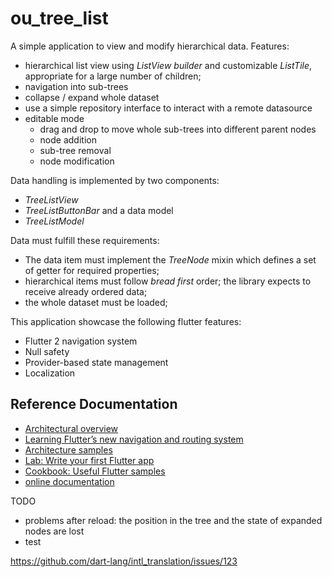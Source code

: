 # ou_tree_list

A simple application to view and modify hierarchical data.
Features:
* hierarchical list view using *ListView builder* and customizable *ListTile*, appropriate for a large number of children;
* navigation into sub-trees
* collapse / expand whole dataset
* use a simple repository interface to interact with a remote datasource
* editable mode
  * drag and drop to move whole sub-trees into different parent nodes
  * node addition
  * sub-tree removal
  * node modification

Data handling is implemented by two components:
* *TreeListView*
* *TreeListButtonBar*
and a data model
* *TreeListModel*

Data must fulfill these requirements:
* The data item must implement the *TreeNode* mixin which defines a set of getter for required properties;
* hierarchical items must follow *bread first* order; the library expects to receive already ordered data;
* the whole dataset must be loaded;

This application showcase the following flutter features:
* Flutter 2 navigation system
* Null safety
* Provider-based state management
* Localization


## Reference Documentation

- [Architectural overview](https://flutter.dev/docs/resources/architectural-overview)
- [Learning Flutter’s new navigation and routing system](https://medium.com/flutter/learning-flutters-new-navigation-and-routing-system-7c9068155ade)
- [Architecture samples](https://github.com/brianegan/flutter_architecture_samples/tree/master/change_notifier_provider)
- [Lab: Write your first Flutter app](https://flutter.dev/docs/get-started/codelab)
- [Cookbook: Useful Flutter samples](https://flutter.dev/docs/cookbook)
- [online documentation](https://flutter.dev/docs)


TODO
* problems after reload: the position in the tree and the state of expanded nodes are lost
* test


https://github.com/dart-lang/intl_translation/issues/123

